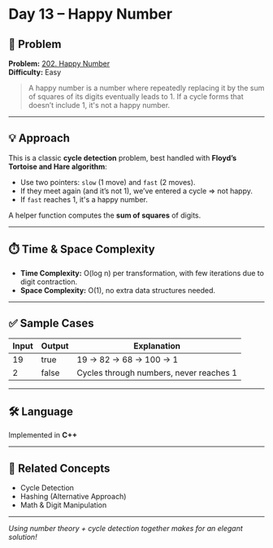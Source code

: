 # Day 13 – Happy Number

## 🧩 Problem

**Problem:** [202. Happy Number](https://leetcode.com/problems/happy-number/)  
**Difficulty:** Easy

> A happy number is a number where repeatedly replacing it by the sum of squares of its digits eventually leads to 1. If a cycle forms that doesn’t include 1, it's not a happy number.

---

## 💡 Approach

This is a classic **cycle detection** problem, best handled with **Floyd’s Tortoise and Hare algorithm**:
- Use two pointers: `slow` (1 move) and `fast` (2 moves).
- If they meet again (and it’s not 1), we’ve entered a cycle ⇒ not happy.
- If `fast` reaches 1, it's a happy number.

A helper function computes the **sum of squares** of digits.

---

## ⏱️ Time & Space Complexity

- **Time Complexity:** O(log n) per transformation, with few iterations due to digit contraction.
- **Space Complexity:** O(1), no extra data structures needed.

---

## ✅ Sample Cases

| Input | Output | Explanation |
|-------|--------|-------------|
| 19    | true   | 19 → 82 → 68 → 100 → 1 |
| 2     | false  | Cycles through numbers, never reaches 1 |

---

## 🛠️ Language

Implemented in **C++**

---

## 🔗 Related Concepts

- Cycle Detection
- Hashing (Alternative Approach)
- Math & Digit Manipulation

---

_Using number theory + cycle detection together makes for an elegant solution!_
